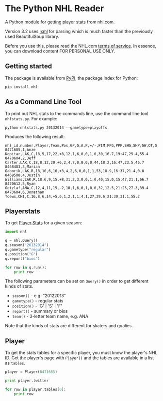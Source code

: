 The Python NHL Reader
======================

A Python module for getting player stats from nhl.com. 

Version 3.2 uses [lxml](http://lxml.de) for parsing which is much faster than the previously used BeautifulSoup library.

Before you use this, please read the NHL.com [terms of service](http://www.nhl.com/ice/page.htm?id=26389). In essence, you can download content FOR PERSONAL USE ONLY.  


## Getting started

The package is available from [PyPI](https://pypi.python.org/pypi/nhl), the package index for Python:

```
pip install nhl
```


## As a Command Line Tool

To print out NHL stats to the commands line, use the command line tool ```nhlstats.py```. For example:

```
python nhlstats.py 20132014 --gametype=playoffs
```

Produces the following result:

```
nhl_id,number,Player,Team,Pos,GP,G,A,P,+/-,PIM,PPG,PPP,SHG,SHP,GW,OT,S,S%,TOI/G,Sft/G,FO%
8471685,1,Anze Kopitar,LAK,C,18,5,17,22,+8,12,1,6,0,0,1,0,30,16.7,19:47,25.4,55.4
8470604,2,Jeff Carter,LAK,C,18,8,12,20,+6,2,4,7,0,0,0,0,44,18.2,16:47,23.5,46.7
8468483,3,Marian Gaborik,LAK,R,18,10,6,16,+3,4,2,6,0,0,1,1,53,18.9,16:37,21.4,0.0
8468508,4,Justin Williams,LAK,R,18,6,9,15,+8,31,2,3,0,0,1,0,40,15.0,15:47,21.1,66.7
8470612,5,Ryan Getzlaf,ANA,C,12,4,11,15,-2,10,1,6,0,1,0,0,32,12.5,21:25,27.3,39.4
8473604,6,Jonathan Toews,CHI,C,16,8,6,14,+5,6,1,2,1,1,4,1,27,29.6,21:30,31.1,55.2
```


## Playerstats

To get [Player Stats](http://www.nhl.com/ice/playerstats.htm?season=20122013&gameType=2&team=&position=S&country=&status=&viewName=summary) for a given season:

```python
import nhl 

q = nhl.Query()
q.season("20132014")
q.gametype("regular")
q.position("G")
q.report("bios")

for row in q.run():
    print row

```        

The following parameters can be set on ```Query()``` in order to get different kinds of stats.

* ```season()``` - e.g. "20122013"
* ```gametype()``` - regular stats
* ```position()``` - 'G' | 'S' | 'F'
* ```report()``` - summary or bios
* ```team()``` - 3-letter team name, e.g. ANA


Note that the kinds of stats are different for skaters and goalies.


## Player

To get the stats tables for a specific player, you must know the player's NHL ID. Get the player's page with ```Player()``` and the tables are available in a list as ```tables```.

```python
player = Player(8471685)

print player.twitter

for row in player.tables[0]:
    print row

```



